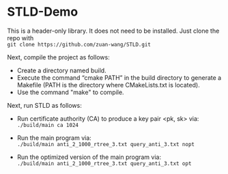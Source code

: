 # STLD-Demo
This is a header-only library. It does not need to be installed. Just clone the repo with  
`git clone https://github.com/zuan-wang/STLD.git`

Next, compile the project as follows:
- Create a directory named build.
- Execute the command “cmake PATH” in the build directory to generate a Makefile (PATH is the directory where CMakeLists.txt is located).
- Use the command "make" to compile.

Next, run STLD as follows:
- Run certificate authority (CA) to produce a key pair <pk, sk> via:  
`./build/main ca 1024`

- Run the main program via:  
`./build/main anti_2_1000_rtree_3.txt query_anti_3.txt nopt`

- Run the optimized version of the main program via:  
`./build/main anti_2_1000_rtree_3.txt query_anti_3.txt opt`
